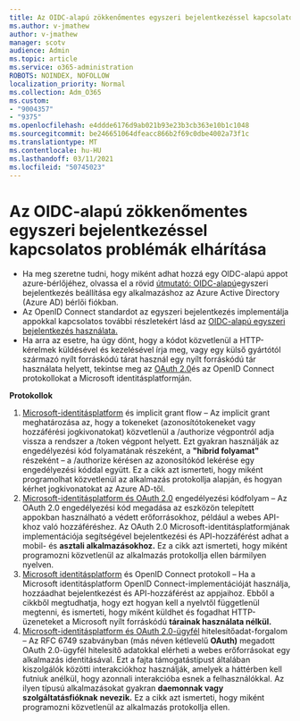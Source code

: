 ```yaml
---
title: Az OIDC-alapú zökkenőmentes egyszeri bejelentkezéssel kapcsolatos problémák elhárítása
ms.author: v-jmathew
author: v-jmathew
manager: scotv
audience: Admin
ms.topic: article
ms.service: o365-administration
ROBOTS: NOINDEX, NOFOLLOW
localization_priority: Normal
ms.collection: Adm_O365
ms.custom:
- "9004357"
- "9375"
ms.openlocfilehash: e4ddde6176d9ab021b93e23b3cb363e10b1c1048
ms.sourcegitcommit: be246651064dfeacc866b2f69c0dbe4002a73f1c
ms.translationtype: MT
ms.contentlocale: hu-HU
ms.lasthandoff: 03/11/2021
ms.locfileid: "50745023"
---
```

# <a name="troubleshoot-oidc-based-seamless-single-sign-on-sso-issues"></a>Az OIDC-alapú zökkenőmentes egyszeri bejelentkezéssel kapcsolatos problémák elhárítása

- Ha meg szeretne tudni, hogy miként adhat hozzá egy OIDC-alapú appot azure-bérlőjéhez, olvassa el a rövid [útmutató: OIDC-alapú](https://docs.microsoft.com/azure/active-directory/manage-apps/add-application-portal-setup-oidc-sso)egyszeri bejelentkezés beállítása egy alkalmazáshoz az Azure Active Directory (Azure AD) bérlői fiókban.
- Az OpenID Connect standardot az egyszeri bejelentkezés implementálja appokkal kapcsolatos további részletekért lásd az [OIDC-alapú egyszeri bejelentkezés használata.](https://docs.microsoft.com/azure/active-directory/manage-apps/configure-oidc-single-sign-on)
- Ha arra az esetre, ha úgy dönt, hogy a kódot közvetlenül a HTTP-kérelmek küldésével és kezelésével írja meg, vagy egy külső gyártótól származó nyílt forráskódú tárat használ egy nyílt forráskódú tár használata helyett, tekintse meg az [OAuth 2.0](https://docs.microsoft.com/azure/active-directory/develop/active-directory-v2-protocols)és az OpenID Connect protokollokat a Microsoft identitásplatformján.

**Protokollok**

1. [Microsoft-identitásplatform](https://docs.microsoft.com/azure/active-directory/develop/v2-oauth2-implicit-grant-flow) és implicit grant flow – Az implicit grant meghatározása az, hogy a tokeneket (azonosítótokeneket vagy hozzáférési jogkivonatokat) közvetlenül a /authorize végpontról adja vissza a rendszer a /token végpont helyett. Ezt gyakran használják az engedélyezési kód folyamatának részeként, a **"hibrid folyamat"** részeként – a /authorize kérésen az azonosítókód lekérése egy engedélyezési kóddal együtt. Ez a cikk azt ismerteti, hogy miként programolhat közvetlenül az alkalmazás protokollja alapján, és hogyan kérhet jogkivonatokat az Azure AD-től.
2. [Microsoft-identitásplatform és OAuth 2.0](https://docs.microsoft.com/azure/active-directory/develop/v2-oauth2-auth-code-flow) engedélyezési kódfolyam – Az OAuth 2.0 engedélyezési kód megadása az eszközön telepített appokban használható a védett erőforrásokhoz, például a webes API-khoz való hozzáféréshez. Az OAuth 2.0 Microsoft-identitásplatformjának implementációja segítségével bejelentkezési és API-hozzáférést adhat a mobil- és **asztali alkalmazásokhoz.** Ez a cikk azt ismerteti, hogy miként programozni közvetlenül az alkalmazás protokollja ellen bármilyen nyelven.
3. [Microsoft identitásplatform](https://docs.microsoft.com/azure/active-directory/develop/v2-protocols-oidc) és OpenID Connect protokoll – Ha a Microsoft identitásplatform OpenID Connect-implementációját használja, hozzáadhat bejelentkezést és API-hozzáférést az appjaihoz. Ebből a cikkből megtudhatja, hogy ezt hogyan kell a nyelvtől függetlenül megtenni, és ismerteti, hogy miként küldhet és fogadhat HTTP-üzeneteket a Microsoft nyílt forráskódú **tárainak használata nélkül.**
4. [Microsoft-identitásplatform és OAuth 2.0-ügyfél](https://docs.microsoft.com/azure/active-directory/develop/v2-oauth2-client-creds-grant-flow) hitelesítőadat-forgalom – Az RFC 6749 szabványban (más néven kétlevelű **OAuth)** megadott OAuth 2.0-ügyfél hitelesítő adatokkal elérheti a webes erőforrásokat egy alkalmazás identitásával. Ezt a fajta támogatástípust általában kiszolgálók közötti interakciókhoz használják, amelyek a háttérben kell futniuk anélkül, hogy azonnali interakcióba esnek a felhasználókkal. Az ilyen típusú alkalmazásokat gyakran **daemonnak vagy szolgáltatásfióknak** **nevezik.** Ez a cikk azt ismerteti, hogy miként programozni közvetlenül az alkalmazás protokollja ellen.
